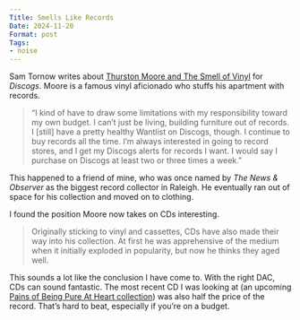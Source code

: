 ```yaml
---
Title: Smells Like Records
Date: 2024-11-20
Format: post
Tags: 
- noise
--- 
```


Sam Tornow writes about [Thurston Moore and The Smell of Vinyl](https://www.discogs.com/digs/collecting/vinylogue-thurston-moore/) for *Discogs*. Moore is a famous vinyl aficionado who stuffs his apartment with records.

> “I kind of have to draw some limitations with my responsibility toward my own budget. I can’t just be living, building furniture out of records. I [still] have a pretty healthy Wantlist on Discogs, though. I continue to buy records all the time. I’m always interested in going to record stores, and I get my Discogs alerts for records I want. I would say I purchase on Discogs at least two or three times a week.”

This happened to a friend of mine, who was once named by *The News & Observer* as the biggest record collector in Raleigh. He eventually ran out of space for his collection and moved on to clothing.

<!--more-->

I found the position Moore now takes on CDs interesting. 

> Originally sticking to vinyl and cassettes, CDs have also made their way into his collection. At first he was apprehensive of the medium when it initially exploded in popularity, but now he thinks they aged well.

This sounds a lot like the conclusion I have come to. With the right DAC, CDs can sound fantastic. The most recent CD I was looking at (an upcoming [Pains of Being Pure At Heart collection](https://slumberlandrecs.bandcamp.com/album/perfect-right-now-a-slumberland-collection-2008-2010)) was also half the price of the record. That’s hard to beat, especially if you’re on a budget.